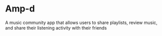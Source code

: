 # Amp-d

A music community app that allows users to share playlists, review music, and share their listening activity with their friends
